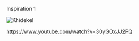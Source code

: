 Inspiration 1



![Khidekel](http://newsfeed.kosmograd.com/images/khidekel/khidekel_11.jpg "Khidekel")

https://www.youtube.com/watch?v=30yGOxJJ2PQ
